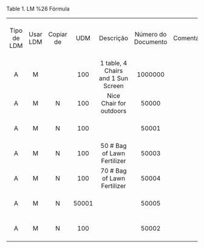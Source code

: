 <div id="d539931e1" class="table">

<div class="table-title">

Table 1. LM %26
Fórmula

</div>

<div class="table-contents">

|             |          |           |       |                                    |                     |                  |                                    |                    |         |                     |                |                 |         |                       |            |                |
| :---------: | :------: | :-------: | :---: | :--------------------------------: | :-----------------: | :--------------: | :--------------------------------: | :----------------: | :-----: | :-----------------: | :------------: | :-------------: | :-----: | :-------------------: | :--------: | :------------: |
| Tipo de LDM | Usar LDM | Copiar de |  UDM  |             Descrição              | Número do Documento | Comentário/Ajuda | Instância do Conjunto de Atributos | Aviso de Alteração | Produto |        Nome         | LM %26 Fórmula | Processar Agora | Revisão |     Válido desde      | Válido até | Chave de Busca |
|      A      |    M     |           |  100  | 1 table, 4 Chairs and 1 Sun Screen |       1000000       |                  |                                    |                    |   145   | Patio Furniture Set |      145       |                 |         | 2003-01-21 20:05:02.0 |            |    PatioSet    |
|      A      |    M     |     N     |  100  |      Nice Chair for outdoors       |        50000        |                  |                                    |                    |   133   |     Patio Chair     |     50000      |      false      |         | 2007-09-22 00:00:00.0 |            |     PChair     |
|      A      |    M     |     N     |  100  |                                    |        50001        |                  |                                    |                    |  50000  |  Assembly Back Leg  |     50001      |      false      |         | 2007-09-22 00:00:00.0 |            |    PBackLeg    |
|      A      |    M     |     N     |  100  |    50 \# Bag of Lawn Fertilizer    |        50003        |                  |                                    |                    |   136   |   Fertilizer \#50   |     50004      |      false      |         | 2007-09-22 00:00:00.0 |            | Fertilizer\#50 |
|      A      |    M     |     N     |  100  |    70 \# Bag of Lawn Fertilizer    |        50004        |                  |                                    |                    |  50007  |   Fertilizer \#70   |     50005      |      false      |         | 2007-09-22 00:00:00.0 |            | Fertilizer\#70 |
|      A      |    M     |     N     | 50001 |                                    |        50005        |                  |                                    |                    |  50008  |   Lawn Fertilizer   |     50006      |      false      |         | 2007-09-22 00:00:00.0 |            |   Fertilizer   |
|      A      |    M     |     N     |  100  |                                    |        50002        |                  |                                    |                    |  50001  | Assembly Front Leg  |     50003      |      false      |         | 2007-09-22 00:00:00.0 |            |   PFrontLeg    |

</div>

</div>
